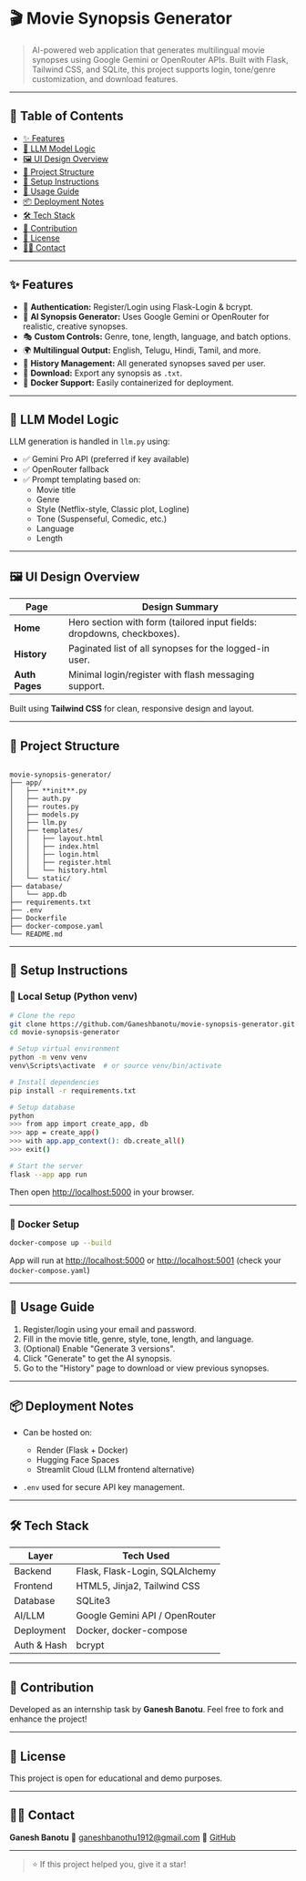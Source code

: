 # 🎬 Movie Synopsis Generator

> AI-powered web application that generates multilingual movie synopses using Google Gemini or OpenRouter APIs. Built with Flask, Tailwind CSS, and SQLite, this project supports login, tone/genre customization, and download features.

---

## 📌 Table of Contents

- [✨ Features](#-features)
- [🧠 LLM Model Logic](#-llm-model-logic)
- [🖼️ UI Design Overview](#-ui-design-overview)
- [📂 Project Structure](#-project-structure)
- [🚀 Setup Instructions](#-setup-instructions)
- [🔧 Usage Guide](#-usage-guide)
- [📦 Deployment Notes](#-deployment-notes)
- [🛠 Tech Stack](#-tech-stack)
- [🤝 Contribution](#-contribution)
- [📄 License](#-license)
- [🙋‍♂️ Contact](#-contact)

---

## ✨ Features

- 🔐 **Authentication:** Register/Login using Flask-Login & bcrypt.
- 🧠 **AI Synopsis Generator:** Uses Google Gemini or OpenRouter for realistic, creative synopses.
- 🎭 **Custom Controls:** Genre, tone, length, language, and batch options.
- 🌍 **Multilingual Output:** English, Telugu, Hindi, Tamil, and more.
- 📂 **History Management:** All generated synopses saved per user.
- 📎 **Download:** Export any synopsis as `.txt`.
- 🐳 **Docker Support:** Easily containerized for deployment.

---

## 🧠 LLM Model Logic

LLM generation is handled in `llm.py` using:

- ✅ Gemini Pro API (preferred if key available)
- ✅ OpenRouter fallback
- ✅ Prompt templating based on:
  - Movie title
  - Genre
  - Style (Netflix-style, Classic plot, Logline)
  - Tone (Suspenseful, Comedic, etc.)
  - Language
  - Length

---

## 🖼️ UI Design Overview

| Page           | Design Summary |
|----------------|----------------|
| **Home**       | Hero section with form (tailored input fields: dropdowns, checkboxes). |
| **History**    | Paginated list of all synopses for the logged-in user. |
| **Auth Pages** | Minimal login/register with flash messaging support. |

Built using **Tailwind CSS** for clean, responsive design and layout.

---

## 📂 Project Structure

```

movie-synopsis-generator/
├── app/
│   ├── **init**.py
│   ├── auth.py
│   ├── routes.py
│   ├── models.py
│   ├── llm.py
│   ├── templates/
│   │   ├── layout.html
│   │   ├── index.html
│   │   ├── login.html
│   │   ├── register.html
│   │   └── history.html
│   └── static/
├── database/
│   └── app.db
├── requirements.txt
├── .env
├── Dockerfile
├── docker-compose.yaml
└── README.md

````

---

## 🚀 Setup Instructions

### 🧪 Local Setup (Python venv)

```bash
# Clone the repo
git clone https://github.com/Ganeshbanotu/movie-synopsis-generator.git
cd movie-synopsis-generator

# Setup virtual environment
python -m venv venv
venv\Scripts\activate  # or source venv/bin/activate

# Install dependencies
pip install -r requirements.txt

# Setup database
python
>>> from app import create_app, db
>>> app = create_app()
>>> with app.app_context(): db.create_all()
>>> exit()

# Start the server
flask --app app run
````

Then open [http://localhost:5000](http://localhost:5000) in your browser.

---

### 🐳 Docker Setup

```bash
docker-compose up --build
```

App will run at [http://localhost:5000](http://localhost:5000) or [http://localhost:5001](http://localhost:5001) (check your `docker-compose.yaml`)

---

## 🔧 Usage Guide

1. Register/login using your email and password.
2. Fill in the movie title, genre, style, tone, length, and language.
3. (Optional) Enable "Generate 3 versions".
4. Click "Generate" to get the AI synopsis.
5. Go to the "History" page to download or view previous synopses.

---

## 📦 Deployment Notes

* Can be hosted on:

  * Render (Flask + Docker)
  * Hugging Face Spaces
  * Streamlit Cloud (LLM frontend alternative)
* `.env` used for secure API key management.

---

## 🛠 Tech Stack

| Layer       | Tech Used                      |
| ----------- | ------------------------------ |
| Backend     | Flask, Flask-Login, SQLAlchemy |
| Frontend    | HTML5, Jinja2, Tailwind CSS    |
| Database    | SQLite3                        |
| AI/LLM      | Google Gemini API / OpenRouter |
| Deployment  | Docker, docker-compose         |
| Auth & Hash | bcrypt                         |

---

## 🤝 Contribution

Developed as an internship task by **Ganesh Banotu**.
Feel free to fork and enhance the project!

---

## 📄 License

This project is open for educational and demo purposes.

---

## 🙋‍♂️ Contact

**Ganesh Banotu**
📧 [ganeshbanothu1912@gmail.com](mailto:ganeshbanothu1912@gmail.com)
🔗 [GitHub](https://github.com/Ganeshbanotu)

---

> ⭐ If this project helped you, give it a star!
